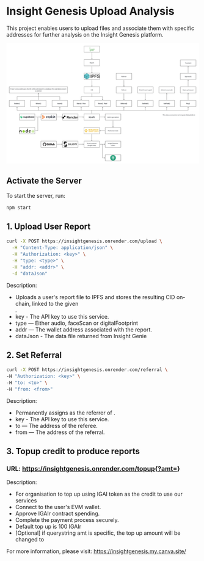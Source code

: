 # Insight Genesis Upload Analysis

This project enables users to upload files and associate them with specific addresses for further analysis on the Insight Genesis platform.

![Current Architecture](https://raw.githubusercontent.com/aloycwl/insightgenesis/refs/heads/main/currentarch.png)

## Activate the Server

To start the server, run:

```bash
npm start
```

## 1. Upload User Report
```bash
curl -X POST https://insightgenesis.onrender.com/upload \
  -H "Content-Type: application/json" \
  -H "Authorization: <key>" \
  -H "type: <type>" \
  -H "addr: <addr>" \
  -d "dataJson"
```

Description:
- Uploads a user's report file to IPFS and stores the resulting CID on-chain, linked to the given <ADDRESS>.
- key - The API key to use this service.
- type — Either audio, faceScan or digitalFootprint
- addr — The wallet address associated with the report.
- dataJson - The data file returned from Insight Genie


## 2. Set Referral
```bash
curl -X POST https://insightgenesis.onrender.com/referral \
-H "Authorization: <key>" \
-H "to: <to>" \
-H "from: <from>" 
```

Description:
- Permanently assigns <from> as the referrer of <to>.
- key - The API key to use this service.
- to — The address of the referee.
- from — The address of the referral.

## 3. Topup credit to produce reports

### URL: https://insightgenesis.onrender.com/topup{?amt=<amt>}

Description:
- For organisation to top up using IGAI token as the credit to use our services
- Connect to the user's EVM wallet.
- Approve IGAIr contract spending.
- Complete the payment process securely.
- Default top up is 100 IGAIr
- [Optional] if querystring amt is specific, the top up amount will be changed to <amt>


For more information, please visit: https://insightgenesis.my.canva.site/
